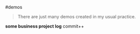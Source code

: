 #demos
>There are just many demos created in my usual practice.

**some business project log**
commit++
